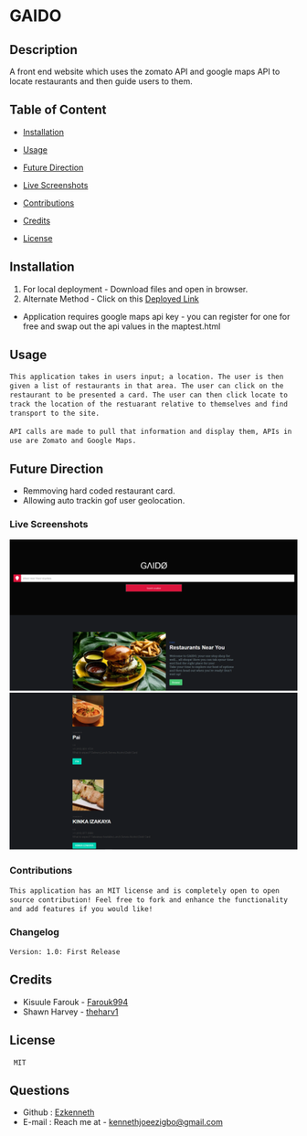 # GAIDO
      

## Description
   A front end website which uses the zomato API and google maps API to locate restaurants and then guide users to them.

## Table of Content
   
* [Installation](#installation)
     
* [Usage](#usage)

* [Future Direction](#Future-Direction)

* [Live Screenshots](#Live-Screenshots)

* [Contributions](#Contributions)
       
* [Credits](#credits)
    
* [License](#license)
     
  

    
  
## Installation
1.  For local deployment - Download files and open in browser. 
2.  Alternate Method - Click on this [Deployed Link](https://ezkenneth.github.io/GAIDO/)

* Application requires google maps api key - you can register for one for free and swap out the api values in the maptest.html
  
## Usage
    This application takes in users input; a location. The user is then given a list of restaurants in that area. The user can click on the restaurant to be presented a card. The user can then click locate to track the location of the restuarant relative to themselves and find transport to the site.

    API calls are made to pull that information and display them, APIs in use are Zomato and Google Maps.  

## Future Direction
* Remmoving hard coded restaurant card.
* Allowing auto trackin gof user geolocation. 

### Live Screenshots

![Live GAIDO App](Assets\Screenshots\Capture.PNG)
![Live GAIDO app](Assets/screenshots/Capture1.PNG)

### Contributions 

    This application has an MIT license and is completely open to open source contribution! Feel free to fork and enhance the functionality and add features if you would like! 

### Changelog
    Version: 1.0: First Release 
    
## Credits
* Kisuule Farouk - [Farouk994](https://github.com/Farouk994)
* Shawn Harvey   - [theharv1](https://github.com/theharv1)
    
## License
     MIT
      
    
## Questions
* Github : [Ezkenneth](github.com/Ezkenneth)
* E-mail : Reach me at - kennethjoeezigbo@gmail.com